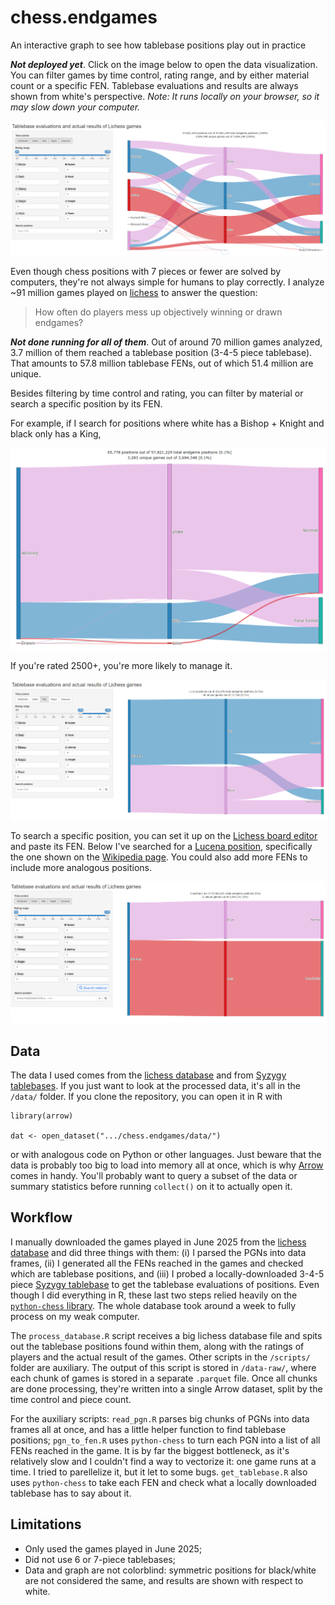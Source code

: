 # chess.endgames
An interactive graph to see how tablebase positions play out in practice

***Not deployed yet***. Click on the image below to open the data visualization. You can filter games by time control, rating range, and by either material count or a specific FEN. Tablebase evaluations and results are always shown from white's perspective. _Note: It runs locally on your browser, so it may slow down your computer._

![Click here to see](examples/main.png)

Even though chess positions with 7 pieces or fewer are solved by computers, they're not always simple for humans to play correctly. I analyze ~91 million games played on [lichess](lichess.org) to answer the question:

> How often do players mess up objectively winning or drawn endgames?

***Not done running for all of them***. Out of around 70 million games analyzed, 3.7 million of them reached a tablebase position (3-4-5 piece tablebase). That amounts to 57.8 million tablebase FENs, out of which 51.4 million are unique.

Besides filtering by time control and rating, you can filter by material or search a specific position by its FEN.

For example, if I search for positions where white has a Bishop + Knight and black only has a King,

![](examples/bishop_knight.png)

If you're rated 2500+, you're more likely to manage it.

![](examples/bishop_knight_2500+.png)

To search a specific position, you can set it up on the [Lichess board editor](https://lichess.org/editor/) and paste its FEN. Below I've searched for a [Lucena position](https://lichess.org/editor/1K1k4/1P6/8/8/8/8/r7/2R5_w_-_-_0_1?color=white), specifically the one shown on the [Wikipedia page](https://en.wikipedia.org/wiki/Lucena_position). You could also add more FENs to include more analogous positions.

![](examples/lucena.png)

## Data

The data I used comes from the [lichess database](https://database.lichess.org/) and from [Syzygy tablebases](https://syzygy-tables.info/#download). If you just want to look at the processed data, it's all in the `/data/` folder. If you clone the repository, you can open it in R with

```
library(arrow)

dat <- open_dataset(".../chess.endgames/data/")
```

or with analogous code on Python or other languages. Just beware that the data is probably too big to load into memory all at once, which is why [Arrow](https://arrow.apache.org/) comes in handy. You'll probably want to query a subset of the data or summary statistics before running `collect()` on it to actually open it.

## Workflow

I manually downloaded the games played in June 2025 from the [lichess database](https://database.lichess.org/) and did three things with them: (i) I parsed the PGNs into data frames, (ii) I generated all the FENs reached in the games and checked which are tablebase positions, and (iii) I probed a locally-downloaded 3-4-5 piece [Syzygy tablebase](https://syzygy-tables.info/#download) to get the tablebase evaluations of positions. Even though I did everything in R, these last two steps relied heavily on the [`python-chess` library](https://pypi.org/project/chess/). The whole database took around a week to fully process on my weak computer.

The `process_database.R` script receives a big lichess database file and spits out the tablebase positions found within them, along with the ratings of players and the actual result of the games. Other scripts in the `/scripts/` folder are auxiliary. The output of this script is stored in `/data-raw/`, where each chunk of games is stored in a separate `.parquet` file. Once all chunks are done processing, they're written into a single Arrow dataset, split by the time control and piece count.

For the auxiliary scripts: `read_pgn.R` parses big chunks of PGNs into data frames all at once, and has a little helper function to find tablebase positions; `pgn_to_fen.R` uses `python-chess` to turn each PGN into a list of all FENs reached in the game. It is by far the biggest bottleneck, as it's relatively slow and I couldn't find a way to vectorize it: one game runs at a time. I tried to parellelize it, but it let to some bugs. `get_tablebase.R` also uses `python-chess` to take each FEN and check what a locally downloaded tablebase has to say about it.

## Limitations

- Only used the games played in June 2025;
- Did not use 6 or 7-piece tablebases;
- Data and graph are not colorblind: symmetric positions for black/white are not considered the same, and results are shown with respect to white.
